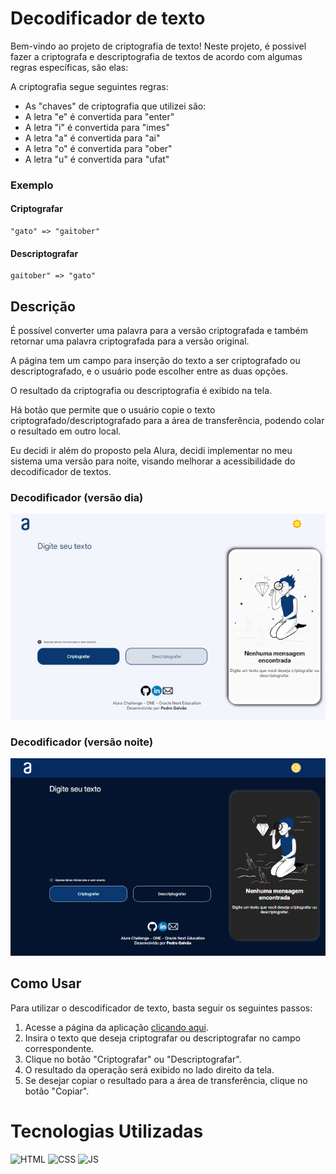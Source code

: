# Decodificador de texto

Bem-vindo ao projeto de criptografia de texto! Neste projeto, é possivel fazer a criptografa e descriptografia de textos de acordo com algumas regras específicas, são elas:

A criptografia segue seguintes regras:

* As "chaves" de criptografia que utilizei são:
* A letra "e" é convertida para "enter"
* A letra "i" é convertida para "imes"
* A letra "a" é convertida para "ai"
* A letra "o" é convertida para "ober"
* A letra "u" é convertida para "ufat"

### Exemplo
#### Criptografar
```
"gato" => "gaitober"
```
#### Descriptografar
```
gaitober" => "gato"
```

## Descrição

É possível converter uma palavra para a versão criptografada e também retornar uma palavra criptografada para a versão original.

A página tem um campo para inserção do texto a ser criptografado ou descriptografado, e o usuário pode escolher entre as duas opções.

O resultado da criptografia ou descriptografia é exibido na tela.

Há botão que permite que o usuário copie o texto criptografado/descriptografado para a área de transferência, podendo colar o resultado em outro local.

Eu decidi ir além do proposto pela Alura, decidi implementar no meu sistema uma versão para noite, visando melhorar a acessibilidade do decodificador de textos.

### Decodificador (versão dia)
![image](https://github.com/pedrolucasgalvao/decodificador-de-textos/blob/main/prints-exemplos/decodificador%20dia.PNG)

### Decodificador (versão noite)
![image](https://github.com/pedrolucasgalvao/decodificador-de-textos/blob/main/prints-exemplos/decodificador%20noite.PNG)

## Como Usar
Para utilizar o descodificador de texto, basta seguir os seguintes passos:

1. Acesse a página da aplicação [clicando aqui]().
2. Insira o texto que deseja criptografar ou descriptografar no campo correspondente.
3. Clique no botão "Criptografar" ou "Descriptografar".
4. O resultado da operação será exibido no lado direito da tela.
5. Se desejar copiar o resultado para a área de transferência, clique no botão "Copiar".

# Tecnologias Utilizadas
<img alt="HTML" height="50"  src="https://cdn2.iconfinder.com/data/icons/designer-skills/128/code-programming-html-markup-develop-layout-language-512.png"> <img alt="CSS" height="50" src="https://cdn2.iconfinder.com/data/icons/designer-skills/128/code-programming-css-style-develop-layout-language-512.png"> <img alt="JS" height="50" src="https://cdn2.iconfinder.com/data/icons/designer-skills/128/code-programming-javascript-software-develop-command-language-256.png">
